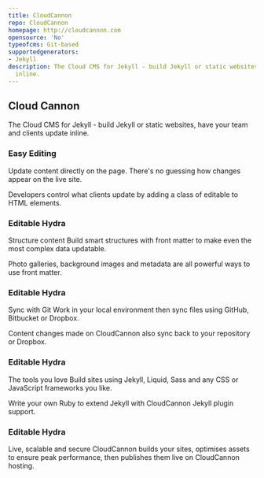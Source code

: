 ```yaml
---
title: CloudCannon
repo: CloudCannon
homepage: http://cloudcannon.com
opensource: 'No'
typeofcms: Git-based
supportedgenerators:
- Jekyll
description: The Cloud CMS for Jekyll - build Jekyll or static websites, make updates
  inline.
---
```


## Cloud Cannon
The Cloud CMS for Jekyll - build Jekyll or static websites, have your team and clients update inline.

### Easy Editing
Update content directly on the page. There's no guessing how changes appear on the live site.

Developers control what clients update by adding a class of editable to HTML elements.

### Editable Hydra
Structure content
Build smart structures with front matter to make even the most complex data updatable.

Photo galleries, background images and metadata are all powerful ways to use front matter.

### Editable Hydra
Sync with Git
Work in your local environment then sync files using GitHub, Bitbucket or Dropbox.

Content changes made on CloudCannon also sync back to your repository or Dropbox.

### Editable Hydra
The tools you love
Build sites using Jekyll, Liquid, Sass and any CSS or JavaScript frameworks you like.

Write your own Ruby to extend Jekyll with CloudCannon Jekyll plugin support.

### Editable Hydra
Live, scalable and secure
CloudCannon builds your sites, optimises assets to ensure peak performance, then publishes them live on CloudCannon hosting.
